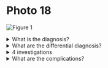 # Photo 18

![Figure 1](/pediatrics/photo/18a.png)

<details>
<summary>What is the diagnosis?</summary>
Petechiae & purpura in the face and neck
</details>

<details>
<summary>What are the differential diagnosis?</summary>

1. Immune thrombocytopenic purpura (ITP)
1. Aplastic anaemia
1. Leukaemia

</details>

<details>
<summary>4 investigations</summary>

1. Complete blood count
1. Platelet count
1. Bone marrow biopsy
1. Bleeding time, clotting time
1. Platelet antibody

</details>

<details>
<summary>What are the complications?</summary>

1. Intracranial haemorrhage
1. Haemorrhagic shock due to GI bleeding

</details>
